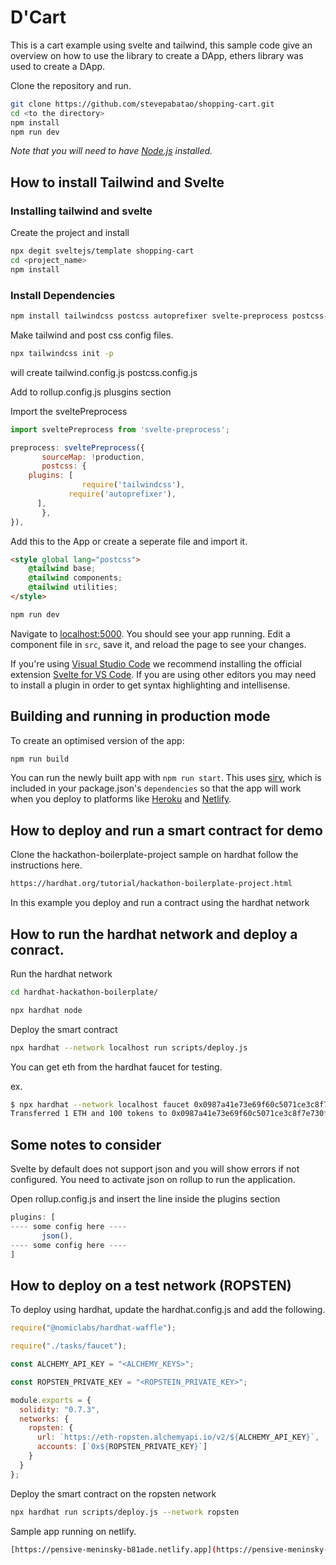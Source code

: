 
# D'Cart 

This is a cart example using svelte and tailwind, this sample code give an overview on how to use 
the library to create a DApp,  ethers library was used to create a DApp.

Clone the repository and run.

```bash
git clone https://github.com/stevepabatao/shopping-cart.git
cd <to the directory>
npm install
npm run dev
```

*Note that you will need to have [Node.js](https://nodejs.org) installed.*


## How to install Tailwind and Svelte


### Installing tailwind and svelte

Create the project and install
```bash
npx degit sveltejs/template shopping-cart
cd <project_name>
npm install
```

### Install Dependencies
```bash
npm install tailwindcss postcss autoprefixer svelte-preprocess postcss-load-config
```

Make tailwind and post css config files.

```bash
npx tailwindcss init -p
```

will create
   tailwind.config.js
   postcss.config.js

Add to rollup.config.js plusgins section

Import the sveltePreprocess

```javascript
import sveltePreprocess from 'svelte-preprocess';
```

```javascript
preprocess: sveltePreprocess({
       sourceMap: !production,
       postcss: {
	plugins: [				         
                require('tailwindcss'),
	         require('autoprefixer'),
	  ],
       },
}),
```

Add this to the App or create a seperate file and import it.

```html
<style global lang="postcss">
    @tailwind base;
    @tailwind components;
    @tailwind utilities;
</style>
```

```bash
npm run dev
```

Navigate to [localhost:5000](http://localhost:5000). You should see your app running. Edit a component file in `src`, save it, and reload the page to see your changes.


If you're using [Visual Studio Code](https://code.visualstudio.com/) we recommend installing the official extension [Svelte for VS Code](https://marketplace.visualstudio.com/items?itemName=svelte.svelte-vscode). If you are using other editors you may need to install a plugin in order to get syntax highlighting and intellisense.

## Building and running in production mode

To create an optimised version of the app:

```bash
npm run build
```

You can run the newly built app with `npm run start`. This uses [sirv](https://github.com/lukeed/sirv), which is included in your package.json's `dependencies` so that the app will work when you deploy to platforms like [Heroku](https://heroku.com) and [Netlify](https://netlify.com).

## How to deploy and run a smart contract for demo

Clone the hackathon-boilerplate-project sample  on hardhat follow the instructions here.

```bash
https://hardhat.org/tutorial/hackathon-boilerplate-project.html
```

In this example you deploy and run a contract using the hardhat network

## How to run the hardhat network and deploy a conract.

Run the hardhat network

```bash
cd hardhat-hackathon-boilerplate/

npx hardhat node
```

Deploy the smart contract

```bash
npx hardhat --network localhost run scripts/deploy.js
```

You can get eth from the hardhat faucet for testing.

ex.

```bash
$ npx hardhat --network localhost faucet 0x0987a41e73e69f60c5071ce3c8f7e730f9a60f90
Transferred 1 ETH and 100 tokens to 0x0987a41e73e69f60c5071ce3c8f7e730f9a60f90
```

## Some notes to consider

Svelte by default does not support json and you will show errors if not configured. You need to activate json on rollup to run the application.

Open rollup.config.js and insert the line inside the plugins section

```javascript
plugins: [
---- some config here ----
       json(),
---- some config here ----
]
```

## How to deploy on a test network (ROPSTEN)

To deploy using hardhat, update the hardhat.config.js and add the following.

```javascript
require("@nomiclabs/hardhat-waffle");

require("./tasks/faucet");

const ALCHEMY_API_KEY = "<ALCHEMY_KEYS>";

const ROPSTEN_PRIVATE_KEY = "<ROPSTEIN_PRIVATE_KEY>";

module.exports = {
  solidity: "0.7.3",
  networks: {
    ropsten: {
      url: `https://eth-ropsten.alchemyapi.io/v2/${ALCHEMY_API_KEY}`,
      accounts: [`0x${ROPSTEN_PRIVATE_KEY}`]
    }
  }
};
```

Deploy the smart contract on the ropsten network

```bash
npx hardhat run scripts/deploy.js --network ropsten
```

Sample app running on netlify.

```bash
[https://pensive-meninsky-b81ade.netlify.app](https://pensive-meninsky-b81ade.netlify.app/)
```

